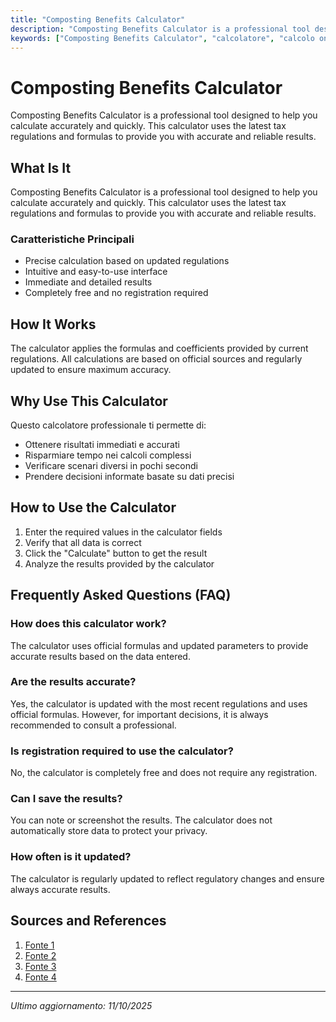 ```yaml
---
title: "Composting Benefits Calculator"
description: "Composting Benefits Calculator is a professional tool designed to help you calculate accurately and quickly. This calculator uses the latest tax regulations and formulas to provide you with accurate and reliable results."
keywords: ["Composting Benefits Calculator", "calcolatore", "calcolo online"]
---
```


# Composting Benefits Calculator

Composting Benefits Calculator is a professional tool designed to help you calculate accurately and quickly. This calculator uses the latest tax regulations and formulas to provide you with accurate and reliable results.

## What Is It

Composting Benefits Calculator is a professional tool designed to help you calculate accurately and quickly. This calculator uses the latest tax regulations and formulas to provide you with accurate and reliable results.

### Caratteristiche Principali

- Precise calculation based on updated regulations
- Intuitive and easy-to-use interface
- Immediate and detailed results
- Completely free and no registration required

## How It Works

The calculator applies the formulas and coefficients provided by current regulations. All calculations are based on official sources and regularly updated to ensure maximum accuracy.

## Why Use This Calculator

Questo calcolatore professionale ti permette di:

- Ottenere risultati immediati e accurati
- Risparmiare tempo nei calcoli complessi
- Verificare scenari diversi in pochi secondi
- Prendere decisioni informate basate su dati precisi

## How to Use the Calculator

1. Enter the required values in the calculator fields
2. Verify that all data is correct
3. Click the "Calculate" button to get the result
4. Analyze the results provided by the calculator

## Frequently Asked Questions (FAQ)

### How does this calculator work?

The calculator uses official formulas and updated parameters to provide accurate results based on the data entered.

### Are the results accurate?

Yes, the calculator is updated with the most recent regulations and uses official formulas. However, for important decisions, it is always recommended to consult a professional.

### Is registration required to use the calculator?

No, the calculator is completely free and does not require any registration.

### Can I save the results?

You can note or screenshot the results. The calculator does not automatically store data to protect your privacy.

### How often is it updated?

The calculator is regularly updated to reflect regulatory changes and ensure always accurate results.

## Sources and References

1. [Fonte 1](https://soil3.com/pages/compost-calculator?srsltid=AfmBOopGs9mR2tDynWEZ4VfSxLC-iX02SAXwRZ8KFl3916OJsvnTlraO)
2. [Fonte 2](https://www.calcmaster.org/calculator/composting-savings)
3. [Fonte 3](https://www.omnicalculator.com/biology/compost)
4. [Fonte 4](https://www.charlestoncounty.org/departments/environmental-management/compost-calculator.php)

---

*Ultimo aggiornamento: 11/10/2025*
